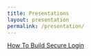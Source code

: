 ```yaml
---
title: Presentations
layout: presentation
permalink: /presentation/
---
```


<a href="/how-to-build-secure-login-mehmet-ayberk-annadinc.pdf">How To Build Secure Login</a>
